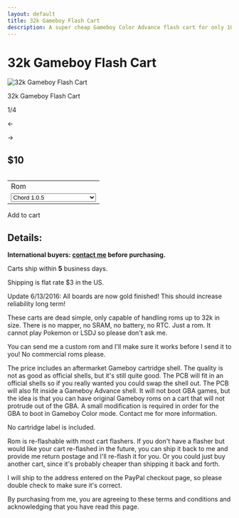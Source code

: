 ```yaml
---
layout: default
title: 32k Gameboy Flash Cart
description: A super cheap Gameboy Color Advance flash cart for only 10 dollars
---
```

# 32k Gameboy Flash Cart

<div class="gallery">
	<img src="{{ site.baseurl }}public/32kcart/1.jpg" alt="32k Gameboy Flash Cart" id="gallery_image" onclick="cycle(1); return false;">
	<p id="gallery_subtitle">32k Gameboy Flash Cart</p>
	<p id="gallery_pos_text">1/4</p>
	<div id="gallery_nav">
		<p id="gallery_nav_left" onclick="cycle(0); return false;">←</p>
		<p id="gallery_nav_right" onclick="cycle(1); return false;">→</p>
	</div>
</div>

## $10

<table>
	<form id="paypal" target="paypal" action="https://www.paypal.com/cgi-bin/webscr" method="post">
	<input type="hidden" name="cmd" value="_s-xclick">
	<input type="hidden" name="hosted_button_id" value="HR9N7YC3CJ52L">
	<table>
	<tr><td><input type="hidden" name="on0" value="Rom">Rom</td></tr><tr><td><select name="os0">
		<option value="Chord 1.0.5">Chord 1.0.5</option>
		<option value="Deathray">Deathray (free version)</option>
		<option value="Nintendo Test Cartridge">Nintendo Test Cartridge</option>
		<option value="Drum Tech">Drum Tech (free version)</option>
		<option value="GB Sound">GB Sound</option>
		<option value="Gradual Decline">Gradual Decline</option>
		<option value="Ikinari Bopper">Ikinari Bopper 1.5</option>
		<option value="mGB">mGB</option>
		<option value="Muddy GB">Muddy GB</option>
		<option value="Music Tech V1">Music Tech V1 (free version)</option>
		<option value="Music Tech V2">Music Tech V2 (free version)</option>
		<option value="nanosynth">Nanosynth</option>
		<option value="nanovoice">Nanovoice</option>
		<option value="Nanoloop 1.5 Demo">Nanoloop 1.5 Demo</option>
		<option value="Pushpin">Pushpin</option>
		<option value="REZ">REZ</option>
		<option value="Shitwave">Shitwave</option>
		<option value="Sound Demo">Sound Demo</option>
		<option value="Stepgirl">Step Girl</option>
		<option value="Custom ROM">Custom ROM</option>
	</select> </td></tr>
	</table>
	</form>
</table>

<div class="addToCart noselect" onclick="addToCart()">
  Add to cart
</div>

## Details:

**International buyers: [contact me](mailto:bro@catskull.net) before purchasing.**

Carts ship within **5** business days.

Shipping is flat rate $3 in the US.

Update 6/13/2016: All boards are now gold finished! This should increase reliability long term!

These carts are dead simple, only capable of handling roms up to 32k in size. There is no mapper, no SRAM, no battery, no RTC. Just a rom. It cannot play Pokemon or LSDJ so please don't ask me.

You can send me a custom rom and I'll make sure it works before I send it to you! No commercial roms please.

The price includes an aftermarket Gameboy cartridge shell. The quality is not as good as official shells, but it's still quite good. The PCB will fit in an official shells so if you really wanted you could swap the shell out. The PCB will also fit inside a Gameboy Advance shell. It will not boot GBA games, but the idea is that you can have original Gameboy roms on a cart that will not protrude out of the GBA. A small modification is required in order for the GBA to boot in Gameboy Color mode. Contact me for more information.

No cartridge label is included.

Rom is re-flashable with most cart flashers. If you don't have a flasher but would like your cart re-flashed in the future, you can ship it back to me and provide me return postage and I'll re-flash it for you. Or you could just buy another cart, since it's probably cheaper than shipping it back and forth.

I will ship to the address entered on the PayPal checkout page, so please double check to make sure it's correct.

By purchasing from me, you are agreeing to these terms and conditions and acknowledging that you have read this page.

<script src="https://ajax.googleapis.com/ajax/libs/jquery/2.2.2/jquery.min.js"></script>
<script src="{{ site.baseurl }}public/js/32kcartgallery.js"></script>
